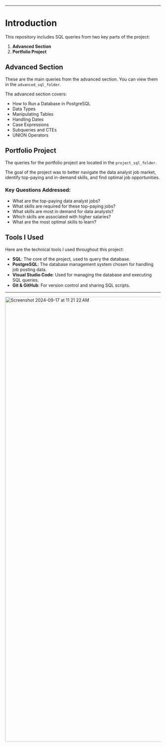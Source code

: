 
---

# Introduction

This repository includes SQL queries from two key parts of the project:

1. **Advanced Section**
2. **Portfolio Project**



## Advanced Section

These are the main queries from the advanced section. You can view them in the `advanced_sql_folder`.

The advanced section covers:

- How to Run a Database in PostgreSQL
- Data Types
- Manipulating Tables
- Handling Dates
- Case Expressions
- Subqueries and CTEs
- UNION Operators

## Portfolio Project

The queries for the portfolio project are located in the `project_sql_folder`.

The goal of the project was to better navigate the data analyst job market, identify top-paying and in-demand skills, and find optimal job opportunities.

### Key Questions Addressed:

- What are the top-paying data analyst jobs?
- What skills are required for these top-paying jobs?
- What skills are most in demand for data analysts?
- Which skills are associated with higher salaries?
- What are the most optimal skills to learn?

## Tools I Used

Here are the technical tools I used throughout this project:

- **SQL**: The core of the project, used to query the database.
- **PostgreSQL**: The database management system chosen for handling job posting data.
- **Visual Studio Code**: Used for managing the database and executing SQL queries.
- **Git & GitHub**: For version control and sharing SQL scripts.

---
<img width="1440" alt="Screenshot 2024-09-17 at 11 21 22 AM" src="https://github.com/user-attachments/assets/ed0e454c-0416-4189-a744-4100d186ca3d">

